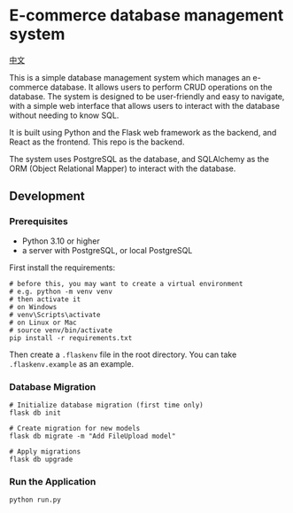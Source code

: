 # E-commerce database management system

[中文](https://github.com/yuhui-liu/database-backend/blob/main/README.zh-CN.md)

This is a simple database management system which manages an e-commerce database. It allows users to perform CRUD operations on the database.
The system is designed to be user-friendly and easy to navigate, with a simple web interface that allows users to interact with the database without needing to know SQL.

It is built using Python and the Flask web framework as the backend, and React as the frontend.
This repo is the backend.

The system uses PostgreSQL as the database, and SQLAlchemy as the ORM (Object Relational Mapper) to interact with the database.

## Development
### Prerequisites
- Python 3.10 or higher
- a server with PostgreSQL, or local PostgreSQL

First install the requirements:
```shell
# before this, you may want to create a virtual environment
# e.g. python -m venv venv
# then activate it
# on Windows
# venv\Scripts\activate
# on Linux or Mac
# source venv/bin/activate
pip install -r requirements.txt
```

Then create a `.flaskenv` file in the root directory. You can take `.flaskenv.example` as an example.

### Database Migration
```shell
# Initialize database migration (first time only)
flask db init

# Create migration for new models
flask db migrate -m "Add FileUpload model"

# Apply migrations
flask db upgrade
```

### Run the Application
```shell
python run.py
```
